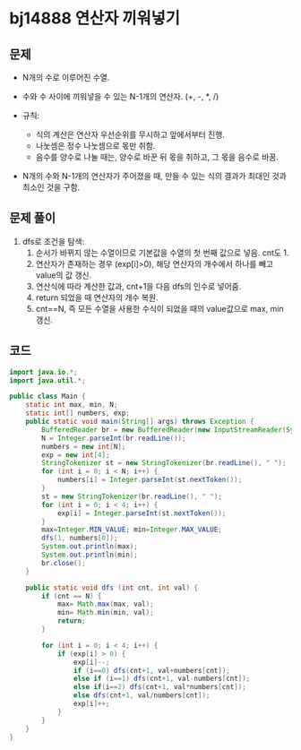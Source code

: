 # bj14888 연산자 끼워넣기

## 문제

- N개의 수로 이루어진 수열.

- 수와 수 사이에 끼워넣을 수 있는 N-1개의 연산자. (+, -, *, /)

- 규칙: 
  - 식의 계산은 연산자 우선순위를 무시하고 앞에서부터 진행.
  - 나눗셈은 정수 나눗셈으로 몫만 취함.
  - 음수를 양수로 나눌 때는, 양수로 바꾼 뒤 몫을 취하고, 그 몫을 음수로 바꿈.
- N개의 수와 N-1개의 연산자가 주어졌을 때, 만들 수 있는 식의 결과가 최대인 것과 최소인 것을 구함.

## 문제 풀이

1. dfs로 조건을 탐색:
   1. 순서가 바뀌지 않는 수열이므로 기본값을 수열의 첫 번째 값으로 넣음. cnt도 1.
   2. 연산자가 존재하는 경우 (exp[i]>0), 해당 연산자의 개수에서 하나를 빼고 value의 값 갱신.
   3. 연산식에 따라 계산한 값과, cnt+1을 다음 dfs의 인수로 넣어줌.
   4. return 되었을 때 연산자의 개수 복원.
   5. cnt==N, 즉 모든 수열을 사용한 수식이 되었을 때의 value값으로 max, min 갱신.

## 코드

```java
import java.io.*;
import java.util.*;

public class Main {
    static int max, min, N;
    static int[] numbers, exp;
    public static void main(String[] args) throws Exception {
        BufferedReader br = new BufferedReader(new InputStreamReader(System.in));
        N = Integer.parseInt(br.readLine());
        numbers = new int[N];
        exp = new int[4];
        StringTokenizer st = new StringTokenizer(br.readLine(), " ");
        for (int i = 0; i < N; i++) {
            numbers[i] = Integer.parseInt(st.nextToken());
        }
        st = new StringTokenizer(br.readLine(), " ");
        for (int i = 0; i < 4; i++) {
            exp[i] = Integer.parseInt(st.nextToken());
        }
        max=Integer.MIN_VALUE; min=Integer.MAX_VALUE;
        dfs(1, numbers[0]);
        System.out.println(max);
        System.out.println(min);
        br.close();
    }

    public static void dfs (int cnt, int val) {
        if (cnt == N) {
            max= Math.max(max, val);
            min= Math.min(min, val);
            return;
        }

        for (int i = 0; i < 4; i++) {
            if (exp[i] > 0) {
                exp[i]--;
                if (i==0) dfs(cnt+1, val+numbers[cnt]);
                else if (i==1) dfs(cnt+1, val-numbers[cnt]);
                else if(i==2) dfs(cnt+1, val*numbers[cnt]);
                else dfs(cnt+1, val/numbers[cnt]);
                exp[i]++;
            }
        }
    }
}
```


